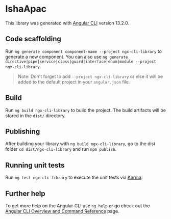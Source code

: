 # IshaApac

This library was generated with [Angular CLI](https://github.com/angular/angular-cli) version 13.2.0.

## Code scaffolding

Run `ng generate component component-name --project ngx-cli-library` to generate a new component. You can also use `ng generate directive|pipe|service|class|guard|interface|enum|module --project ngx-cli-library`.

> Note: Don't forget to add `--project ngx-cli-library` or else it will be added to the default project in your `angular.json` file.

## Build

Run `ng build ngx-cli-library` to build the project. The build artifacts will be stored in the `dist/` directory.

## Publishing

After building your library with `ng build ngx-cli-library`, go to the dist folder `cd dist/ngx-cli-library` and run `npm publish`.

## Running unit tests

Run `ng test ngx-cli-library` to execute the unit tests via [Karma](https://karma-runner.github.io).

## Further help

To get more help on the Angular CLI use `ng help` or go check out the [Angular CLI Overview and Command Reference](https://angular.io/cli) page.
